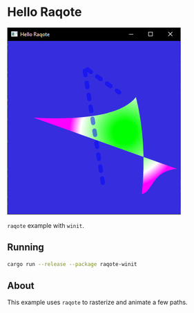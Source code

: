 # Hello Raqote

![Hello Raqote](../../img/raqote-winit.png)

`raqote` example with `winit`.

## Running

```bash
cargo run --release --package raqote-winit
```

## About

This example uses `raqote` to rasterize and animate a few paths.
